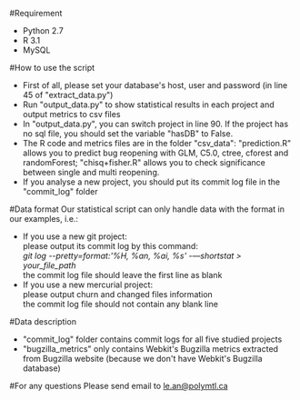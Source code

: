 #Requirement
- Python 2.7
- R 3.1
- MySQL

#How to use the script
- First of all, please set your database's host, user and password (in line 45 of "extract_data.py")
- Run "output_data.py" to show statistical results in each project and output metrics to csv files
- In "output_data.py", you can switch project in line 90. If the project has no sql file, you should set the variable "hasDB" to False.
- The R code and metrics files are in the folder "csv_data": 
   "prediction.R" allows you to predict bug reopening with GLM, C5.0, ctree, cforest and randomForest; 
   "chisq+fisher.R" allows you to check significance between single and multi reopening.
- If you analyse a new project, you should put its commit log file in the "commit_log" folder
   
#Data format
Our statistical script can only handle data with the format in our examples, i.e.:
- If you use a new git project:    
   please output its commit log by this command:  
   *git log --pretty=format:'%H, %an, %ai, %s' -—shortstat > your_file_path*   
   the commit log file should leave the first line as blank
- If you use a new mercurial project:   
   please output churn and changed files information    
   the commit log file should not contain any blank line

#Data description
- "commit_log" folder contains commit logs for all five studied projects
- "bugzilla_metrics" only contains Webkit's Bugzilla metrics extracted from Bugzilla website (because we don't have Webkit's Bugzilla database)

#For any questions
Please send email to le.an@polymtl.ca

